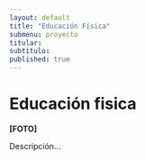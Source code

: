 ```yaml
---
layout: default
title: "Educación Física"
submenu: proyecto
titular: 
subtitulo: 
published: true
---
```


# Educación fisica

**[FOTO]**


Descripción...